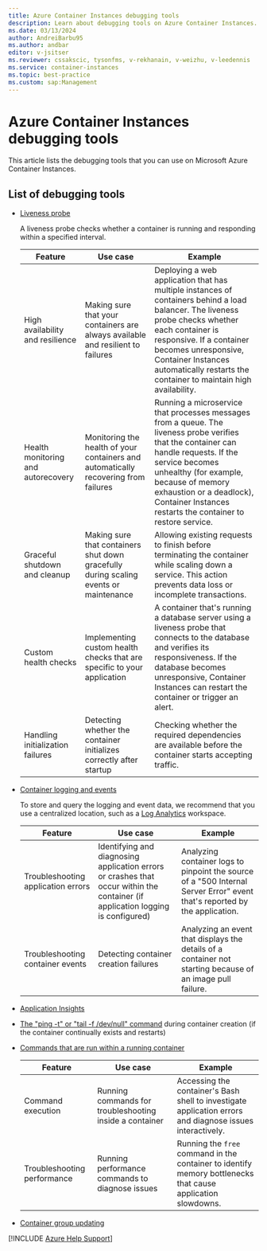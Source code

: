 ```yaml
---
title: Azure Container Instances debugging tools
description: Learn about debugging tools on Azure Container Instances.
ms.date: 03/13/2024
author: AndreiBarbu95
ms.author: andbar
editor: v-jsitser
ms.reviewer: cssakscic, tysonfms, v-rekhanain, v-weizhu, v-leedennis
ms.service: container-instances
ms.topic: best-practice
ms.custom: sap:Management
---
```

# Azure Container Instances debugging tools

This article lists the debugging tools that you can use on Microsoft Azure Container Instances.

## List of debugging tools

- [Liveness probe](/azure/container-instances/container-instances-liveness-probe)

  A liveness probe checks whether a container is running and responding within a specified interval.

  | Feature | Use case | Example |
  |--|--|--|
  | High availability and resilience | Making sure that your containers are always available and resilient to failures | Deploying a web application that has multiple instances of containers behind a load balancer. The liveness probe checks whether each container is responsive. If a container becomes unresponsive, Container Instances automatically restarts the container to maintain high availability. |
  | Health monitoring and autorecovery | Monitoring the health of your containers and automatically recovering from failures | Running a microservice that processes messages from a queue. The liveness probe verifies that the container can handle requests. If the service becomes unhealthy (for example, because of memory exhaustion or a deadlock), Container Instances restarts the container to restore service. |
  | Graceful shutdown and cleanup | Making sure that containers shut down gracefully during scaling events or maintenance | Allowing existing requests to finish before terminating the container while scaling down a service. This action prevents data loss or incomplete transactions. |
  | Custom health checks | Implementing custom health checks that are specific to your application | A container that's running a database server using a liveness probe that connects to the database and verifies its responsiveness. If the database becomes unresponsive, Container Instances can restart the container or trigger an alert. |
  | Handling initialization failures | Detecting whether the container initializes correctly after startup | Checking whether the required dependencies are available before the container starts accepting traffic. |

- [Container logging and events](/azure/container-instances/container-instances-get-logs)

  To store and query the logging and event data, we recommend that you use a centralized location, such as a [Log Analytics](/azure/container-instances/container-instances-log-analytics) workspace.

  | Feature | Use case | Example |
  |--|--|--|
  | Troubleshooting application errors | Identifying and diagnosing application errors or crashes that occur within the container (if application logging is configured) | Analyzing container logs to pinpoint the source of a "500 Internal Server Error" event that's reported by the application. |
  | Troubleshooting container events | Detecting container creation failures | Analyzing an event that displays the details of a container not starting because of an image pull failure. |

- [Application Insights](/azure/azure-monitor/app/api-custom-events-metrics)

- [The "ping -t" or "tail -f /dev/null" command](/azure/container-instances/container-instances-troubleshooting#container-continually-exits-and-restarts-no-long-running-process) during container creation (if the container continually exists and restarts)

- [Commands that are run within a running container](/azure/container-instances/container-instances-exec)

  | Feature | Use case | Example |
  |--|--|--|
  | Command execution | Running commands for troubleshooting inside a container | Accessing the container's Bash shell to investigate application errors and diagnose issues interactively. |
  | Troubleshooting performance | Running performance commands to diagnose issues | Running the `free` command in the container to identify memory bottlenecks that cause application slowdowns. |

- [Container group updating](/azure/container-instances/container-instances-update)

[!INCLUDE [Azure Help Support](../../includes/azure-help-support.md)]
